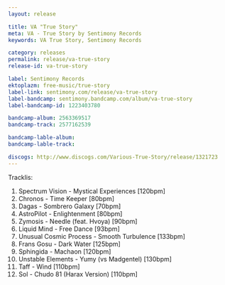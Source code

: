 ```yaml
---
layout: release

title: VA "True Story"
meta: VA - True Story by Sentimony Records
keywords: VA True Story, Sentimony Records

category: releases
permalink: release/va-true-story
release-id: va-true-story

label: Sentimony Records
ektoplazm: free-music/true-story
label-link: sentimony.com/release/va-true-story
label-bandcamp: sentimony.bandcamp.com/album/va-true-story
label-bandcamp-id: 1223403780

bandcamp-album: 2563369517
bandcamp-track: 2577162539

bandcamp-lable-album: 
bandcamp-lable-track: 

discogs: http://www.discogs.com/Various-True-Story/release/1321723
---
```


Tracklis:

01. Spectrum Vision - Mystical Experiences [120bpm]
02. Chronos - Time Keeper [80bpm]
03. Dagas - Sombrero Galaxy [70bpm]
04. AstroPilot - Enlightenment [80bpm]
05. Zymosis - Needle (feat. Hvoya) [90bpm]
06. Liquid Mind - Free Dance [93bpm]
07. Unusual Cosmic Process - Smooth Turbulence [133bpm]
08. Frans Gosu - Dark Water [125bpm]
09. Sphingida - Machaon [120bpm]
10. Unstable Elements - Yumy (vs Madgentel) [130bpm]
11. Taff - Wind [110bpm]
12. Sol - Chudo 81 (Harax Version) [110bpm]


